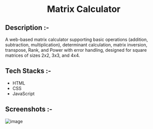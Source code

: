 # <p align="center">Matrix Calculator</p>

## Description :-

A web-based matrix calculator supporting basic operations (addition, subtraction, multiplication), determinant calculation, matrix inversion, transpose, Rank, and Power with error handling, designed for square matrices of sizes 2x2, 3x3, and 4x4.

## Tech Stacks :-

- HTML
- CSS
- JavaScript

## Screenshots :-

![image](https://github.com/Rakesh9100/CalcDiverse/assets/138357063/25a4c2d2-a0ad-48af-abea-7fd73e74c561)
